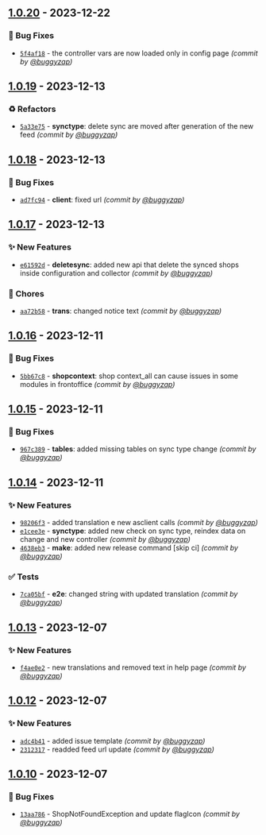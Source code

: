 
## [1.0.20] - 2023-12-22
### :bug: Bug Fixes
- [`5f4af18`](https://github.com/accelasearch/prestashop-module/commit/5f4af180742598477421e8f6152d47ef9c540c90) - the controller vars are now loaded only in config page *(commit by [@buggyzap](https://github.com/buggyzap))*


## [1.0.19] - 2023-12-13
### :recycle: Refactors
- [`5a33e75`](https://github.com/accelasearch/prestashop-module/commit/5a33e757d81c6743a5a2c9c944485f76fd418c2d) - **synctype**: delete sync are moved after generation of the new feed *(commit by [@buggyzap](https://github.com/buggyzap))*


## [1.0.18] - 2023-12-13
### :bug: Bug Fixes
- [`ad7fc94`](https://github.com/accelasearch/prestashop-module/commit/ad7fc94ffc123c7d51ce654a6c5ea67d05e3b992) - **client**: fixed url *(commit by [@buggyzap](https://github.com/buggyzap))*


## [1.0.17] - 2023-12-13
### :sparkles: New Features
- [`e61592d`](https://github.com/accelasearch/prestashop-module/commit/e61592d99c0cbd80dbce55f0d2dc44fa312937d6) - **deletesync**: added new api that delete the synced shops inside configuration and collector *(commit by [@buggyzap](https://github.com/buggyzap))*

### :wrench: Chores
- [`aa72b58`](https://github.com/accelasearch/prestashop-module/commit/aa72b58a3be8f3ba84918d415cb2d2581ad9571b) - **trans**: changed notice text *(commit by [@buggyzap](https://github.com/buggyzap))*


## [1.0.16] - 2023-12-11
### :bug: Bug Fixes
- [`5bb67c8`](https://github.com/accelasearch/prestashop-module/commit/5bb67c82431ee884c1c7aa0ddb002db80b1ed0d5) - **shopcontext**: shop context_all can cause issues in some modules in frontoffice *(commit by [@buggyzap](https://github.com/buggyzap))*


## [1.0.15] - 2023-12-11
### :bug: Bug Fixes
- [`967c389`](https://github.com/accelasearch/prestashop-module/commit/967c3897eb2d68d8e4e0a602d2e9dfe3b538f05f) - **tables**: added missing tables on sync type change *(commit by [@buggyzap](https://github.com/buggyzap))*


## [1.0.14] - 2023-12-11
### :sparkles: New Features
- [`98206f3`](https://github.com/accelasearch/prestashop-module/commit/98206f3d76599d7e165c92f560f1aea915210814) - added translation e new asclient calls *(commit by [@buggyzap](https://github.com/buggyzap))*
- [`e1cee3e`](https://github.com/accelasearch/prestashop-module/commit/e1cee3e4f00aaeb034c98e96f3d19acb5560fb83) - **synctype**: added new check on sync type, reindex data on change and new controller *(commit by [@buggyzap](https://github.com/buggyzap))*
- [`4638eb3`](https://github.com/accelasearch/prestashop-module/commit/4638eb3f214958c57d7e293e81e489ce97139b72) - **make**: added new release command [skip ci] *(commit by [@buggyzap](https://github.com/buggyzap))*

### :white_check_mark: Tests
- [`7ca05bf`](https://github.com/accelasearch/prestashop-module/commit/7ca05bf9f22e41bb19b311b1dbc74218bb011fa1) - **e2e**: changed string with updated translation *(commit by [@buggyzap](https://github.com/buggyzap))*


## [1.0.13] - 2023-12-07
### :sparkles: New Features
- [`f4ae0e2`](https://github.com/accelasearch/prestashop-module/commit/f4ae0e2cf729b336d87d85b706e5f6972aee4873) - new translations and removed text in help page *(commit by [@buggyzap](https://github.com/buggyzap))*


## [1.0.12] - 2023-12-07
### :sparkles: New Features
- [`adc4b41`](https://github.com/accelasearch/prestashop-module/commit/adc4b417e470149c347dba9359b146bbd459c9af) - added issue template *(commit by [@buggyzap](https://github.com/buggyzap))*
- [`2312317`](https://github.com/accelasearch/prestashop-module/commit/2312317110740a7a024ec58746cf47fbd1e1cdf2) - readded feed url update *(commit by [@buggyzap](https://github.com/buggyzap))*


## [1.0.10] - 2023-12-07
### :bug: Bug Fixes
- [`13aa786`](https://github.com/accelasearch/prestashop-module/commit/13aa786c5c8119c82cde4ecd2c6b1cac57f59503) - ShopNotFoundException and update flagIcon *(commit by [@buggyzap](https://github.com/buggyzap))*


[1.0.10]: https://github.com/accelasearch/prestashop-module/compare/1.0.9...1.0.10

[1.0.12]: https://github.com/accelasearch/prestashop-module/compare/1.0.11...1.0.12
[1.0.13]: https://github.com/accelasearch/prestashop-module/compare/1.0.12...1.0.13
[1.0.14]: https://github.com/accelasearch/prestashop-module/compare/1.0.13...1.0.14
[1.0.15]: https://github.com/accelasearch/prestashop-module/compare/1.0.14...1.0.15
[1.0.16]: https://github.com/accelasearch/prestashop-module/compare/1.0.15...1.0.16
[1.0.17]: https://github.com/accelasearch/prestashop-module/compare/1.0.16...1.0.17
[1.0.18]: https://github.com/accelasearch/prestashop-module/compare/1.0.17...1.0.18
[1.0.19]: https://github.com/accelasearch/prestashop-module/compare/1.0.18...1.0.19
[1.0.20]: https://github.com/accelasearch/prestashop-module/compare/1.0.19...1.0.20